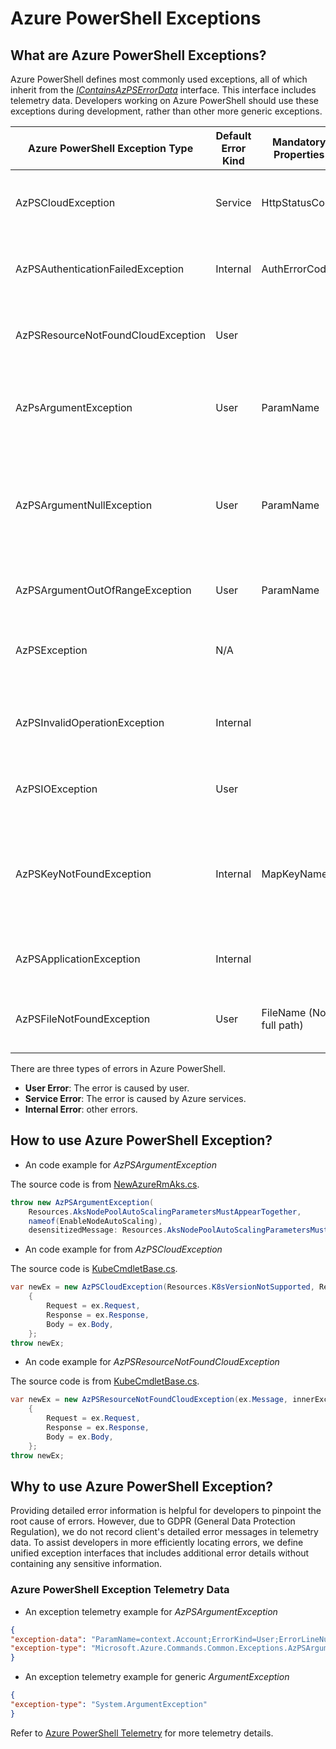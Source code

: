 #  Azure PowerShell Exceptions

## What are Azure PowerShell Exceptions?

Azure PowerShell defines most commonly used exceptions, all of which inherit from the *[IContainsAzPSErrorData](https://learn.microsoft.com/dotnet/api/microsoft.azure.commands.common.icontainsazpserrordata?view=az-ps-latest)* interface. This interface includes telemetry data. Developers working on Azure PowerShell should use these exceptions during development, rather than other more generic exceptions.


| Azure PowerShell Exception Type | Default Error Kind | Mandatory Properties | When to Use it? |
|--|--|--|--|
| AzPSCloudException | Service | HttpStatusCode | This exception should be thrown for getting incorrect http response from Azure service. |
| AzPSAuthenticationFailedException | Internal | AuthErrorCode | This exception should be thrown for authentication failures in Azure PowerShell. |
| AzPSResourceNotFoundCloudException | User |  | This exception should be thrown when the resource is not found by Azure service. |
| AzPsArgumentException | User | ParamName | This exception should be thrown for errors in an arithmetic, casting, or conversion operation. |
| AzPSArgumentNullException | User | ParamName | This exception should be thrown when a null reference (Nothing in Visual Basic) is passed to a method that does not accept it as a valid argument. |
| AzPSArgumentOutOfRangeException | User | ParamName | This exception should be thrown when the argument is out of range. |
| AzPSException | N/A |  | This exception should be thrown when errors occur during application execution. |
| AzPSInvalidOperationException | Internal |  | This exception should be thrown when a method call is invalid for the object's current state. |
| AzPSIOException | User |  | This exception should be thrown when an I/O error occurs. |
| AzPSKeyNotFoundException | Internal | MapKeyName | This exception should be thrown when the key specified for accessing an element in a collection does not match any key in the collection. |
| AzPSApplicationException | Internal |  | This exception is representative of ApplicationException in Azure PowerShell. |
| AzPSFileNotFoundException | User | FileName (Not full path) | This exception should be thrown when accessing a file that does not exist. |

There are three types of errors in Azure PowerShell.
- **User Error**: The error is caused by user.
- **Service Error**: The error is caused by Azure services.
- **Internal Error**: other errors.

## How to use Azure PowerShell Exception?

- An code example for *AzPSArgumentException*

The source code is from [NewAzureRmAks.cs](https://github.com/Azure/azure-powershell/blob/77b1e37e11179e59333edd825b2459435cab8726/src/Aks/Aks/Commands/NewAzureRmAks.cs).

```csharp
throw new AzPSArgumentException(
    Resources.AksNodePoolAutoScalingParametersMustAppearTogether,
    nameof(EnableNodeAutoScaling),
    desensitizedMessage: Resources.AksNodePoolAutoScalingParametersMustAppearTogether);
``````

- An code example for from *AzPSCloudException*

The source code is [KubeCmdletBase.cs](https://github.com/Azure/azure-powershell/blob/77b1e37e11179e59333edd825b2459435cab8726/src/Aks/Aks/Commands/KubeCmdletBase.cs).

```csharp
var newEx = new AzPSCloudException(Resources.K8sVersionNotSupported, Resources.K8sVersionNotSupported, ex)
    {
        Request = ex.Request,
        Response = ex.Response,
        Body = ex.Body,
    };
throw newEx;
``````

- An code example for *AzPSResourceNotFoundCloudException*

The source code is from [KubeCmdletBase.cs](https://github.com/Azure/azure-powershell/blob/77b1e37e11179e59333edd825b2459435cab8726/src/Aks/Aks/Commands/KubeCmdletBase.cs).

```csharp
var newEx = new AzPSResourceNotFoundCloudException(ex.Message, innerException: ex)
    {
        Request = ex.Request,
        Response = ex.Response,
        Body = ex.Body,
    };
throw newEx;
``````

## Why to use Azure PowerShell Exception?

Providing detailed error information is helpful for developers to pinpoint the root cause of errors. However, due to GDPR (General Data Protection Regulation), we do not record client's detailed error messages in telemetry data. To assist developers in more efficiently locating errors, we define unified exception interfaces that includes additional error details without containing any sensitive information.

### Azure PowerShell Exception Telemetry Data

- An exception telemetry example for *AzPSArgumentException*

```json
{
"exception-data": "ParamName=context.Account;ErrorKind=User;ErrorLineNumber=289;ErrorFileName=AuthenticationFactory",
"exception-type": "Microsoft.Azure.Commands.Common.Exceptions.AzPSArgumentException"
}
``````

- An exception telemetry example for generic *ArgumentException*

```json
{
"exception-type": "System.ArgumentException"
}
``````

Refer to [Azure PowerShell Telemetry](https://eng.ms/docs/cloud-ai-platform/azure-core/azure-management-and-platforms/control-plane-bburns/azure-cli-tools-azure-cli-powershell-and-terraform/azure-cli-tools/teams_docs/azps_docs/telemetry#client-side-telemetry) for more telemetry details.